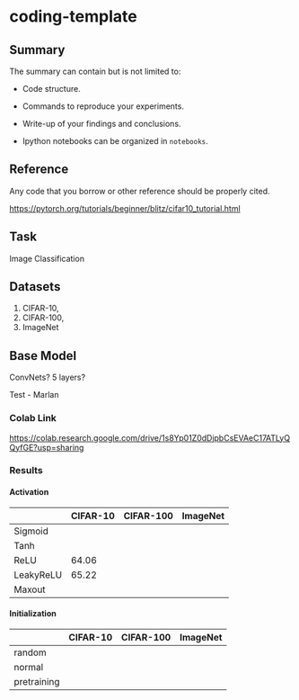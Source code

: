 # coding-template

## Summary

The summary can contain but is not limited to:

- Code structure.

- Commands to reproduce your experiments.

- Write-up of your findings and conclusions.

- Ipython notebooks can be organized in `notebooks`.

## Reference

Any code that you borrow or other reference should be properly cited.

https://pytorch.org/tutorials/beginner/blitz/cifar10_tutorial.html

## Task
Image Classification

## Datasets
1. CIFAR-10, 
2. CIFAR-100,
3. ImageNet

## Base Model
ConvNets?
5 layers?

Test - Marlan

### Colab Link
https://colab.research.google.com/drive/1s8Yp01Z0dDjpbCsEVAeC17ATLyQQyfGE?usp=sharing

### Results

#### Activation
|   | CIFAR-10 | CIFAR-100 | ImageNet |
|---|---|---|---|
| Sigmoid  |   |   |   |
|  Tanh |   |   |   |
|  ReLU | 64.06 |   |   |
|  LeakyReLU | 65.22 |   |   |
|  Maxout |   |   |   |

#### Initialization
|   | CIFAR-10 | CIFAR-100 | ImageNet |
|---|---|---|---|
| random  |   |   |   |
|  normal |   |   |   |
|  pretraining |   |   |   |
